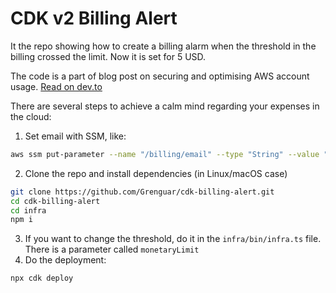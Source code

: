 # CDK v2 Billing Alert

It the repo showing how to create a billing alarm when the threshold in the billing crossed the limit. Now it is set for 5 USD.

The code is a part of blog post on securing and optimising AWS account usage. [Read on dev.to](https://dev.to/aws-builders/checklist-for-securing-the-usage-of-aws-account-from-unexpected-events-48e)

There are several steps to achieve a calm mind regarding your expenses in the cloud:


1. Set email with SSM, like:

```bash
aws ssm put-parameter --name "/billing/email" --type "String" --value "<your email>"
```

2. Clone the repo and install dependencies (in Linux/macOS case)

```bash
git clone https://github.com/Grenguar/cdk-billing-alert.git
cd cdk-billing-alert
cd infra
npm i
```

3. If you want to change the threshold, do it in the `infra/bin/infra.ts` file. There is a parameter called `monetaryLimit` 
4. Do the deployment:

```bash
npx cdk deploy
```
